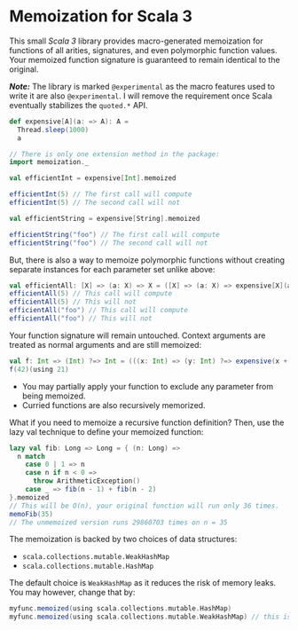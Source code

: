 # Memoization for Scala 3
 
This small *Scala 3* library provides macro-generated memoization for functions of all arities, signatures, and even polymorphic function values. Your memoized function signature is guaranteed to remain identical to the original.

***Note:*** The library is marked ```@experimental``` as the macro features used to write it are also ```@experimental```. I will remove the requirement once Scala eventually stabilizes the `quoted.*` API.
```scala
def expensive[A](a: => A): A =
  Thread.sleep(1000)
  a

// There is only one extension method in the package: 
import memoization._

val efficientInt = expensive[Int].memoized

efficientInt(5) // The first call will compute  
efficientInt(5) // The second call will not 

val efficientString = expensive[String].memoized

efficientString("foo") // The first call will compute  
efficientString("foo") // The second call will not
```

But, there is also a way to memoize polymorphic functions without creating separate instances for each parameter set unlike above:
```scala
val efficientAll: [X] => (a: X) => X = ([X] => (a: X) => expensive[X](a)).memoized
efficientAll(5) // This call will compute  
efficientAll(5) // This will not 
efficientAll("foo") // This call will compute  
efficientAll("foo") // This will not
```
Your function signature will remain untouched. Context arguments are treated as normal arguments and are still memoized:
```scala
val f: Int => (Int) ?=> Int = (((x: Int) => (y: Int) ?=> expensive(x + y))).memoized
f(42)(using 21)
```
* You may partially apply your function to exclude any parameter from being memoized.
* Curried functions are also recursively memorized.

What if you need to memoize a recursive function definition? Then, use the lazy val technique to define your memoized function:
```scala
lazy val fib: Long => Long = { (n: Long) =>
  n match
    case 0 | 1 => n
    case n if n < 0 =>
      throw ArithmeticException()
    case _ => fib(n - 1) + fib(n - 2)
}.memoized
// This will be O(n), your original function will run only 36 times. 
memoFib(35)
// The unmemoized version runs 29860703 times on n = 35
```
The memoization is backed by two choices of data structures: 
* ```scala.collections.mutable.WeakHashMap``` 
* ```scala.collections.mutable.HashMap```

The default choice is ```WeakHashMap``` as it reduces the risk of memory leaks. You may however, change that by:
```scala
myfunc.memoized(using scala.collections.mutable.HashMap)
myfunc.memoized(using scala.collections.mutable.WeakHashMap) // this is already the default if unspecified
```
